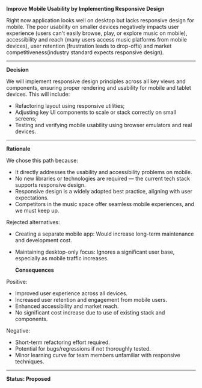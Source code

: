 **Improve Mobile Usability by Implementing Responsive Design**

  Right now application looks well on desktop but lacks responsive design for mobile. The poor usability on smaller devices negatively impacts user experience (users can't easily browse, play, or explore music on mobile), accessibility and reach (many users access music platforms from mobile devices), user retention (frustration leads to drop-offs) and market competitiveness(industry standard expects responsive design).

---

**Decision**

  We will implement responsive design principles across all key views and components, ensuring proper rendering and usability for mobile and tablet devices. This will include:

- Refactoring layout using responsive utilities;  
- Adjusting key UI components  to scale or stack correctly on small screens;  
- Testing and verifying mobile usability using browser emulators and real devices.

---

**Rationale**

We chose this path because:

- It directly addresses the usability and accessibility problems on mobile.  
- No new libraries or technologies are required — the current tech stack supports responsive design.  
- Responsive design is a widely adopted best practice, aligning with user expectations.  
- Competitors in the music space offer seamless mobile experiences, and we must keep up.

Rejected alternatives:

- Creating a separate mobile app: Would increase long-term maintenance and development cost.  
- Maintaining desktop-only focus: Ignores a significant user base, especially as mobile traffic increases.  
    
    
  **Consequences**

Positive:

- Improved user experience across all devices.  
- Increased user retention and engagement from mobile users.  
- Enhanced accessibility and market reach.  
- No significant cost increase due to use of existing stack and components.

Negative:

- Short-term refactoring effort required.  
- Potential for bugs/regressions if not thoroughly tested.  
- Minor learning curve for team members unfamiliar with responsive techniques.

---

**Status: Proposed**